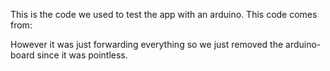 This is the code we used to test the app with an arduino.
This code comes from:

However it was just forwarding everything so we just removed the arduino-board since it was pointless.
